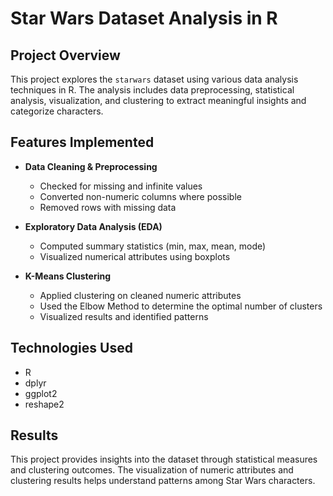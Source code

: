 # Star Wars Dataset Analysis in R

## Project Overview

This project explores the `starwars` dataset using various data analysis techniques in R. The analysis includes data preprocessing, statistical analysis, visualization, and clustering to extract meaningful insights and categorize characters.

## Features Implemented

- **Data Cleaning & Preprocessing**  
  - Checked for missing and infinite values  
  - Converted non-numeric columns where possible  
  - Removed rows with missing data  

- **Exploratory Data Analysis (EDA)**  
  - Computed summary statistics (min, max, mean, mode)  
  - Visualized numerical attributes using boxplots  

- **K-Means Clustering**  
  - Applied clustering on cleaned numeric attributes  
  - Used the Elbow Method to determine the optimal number of clusters  
  - Visualized results and identified patterns  

## Technologies Used

- R  
- dplyr  
- ggplot2  
- reshape2  

## Results
This project provides insights into the dataset through statistical measures and clustering outcomes. The visualization of numeric attributes and clustering results helps understand patterns among Star Wars characters.
